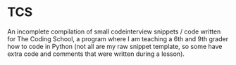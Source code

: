 # TCS

An incomplete compilation of small codeinterview snippets / code written for The Coding School, a program where I am teaching a 6th and 9th grader how to code in Python (not all are my raw snippet template, so some have extra code and comments that were written during a lesson).
